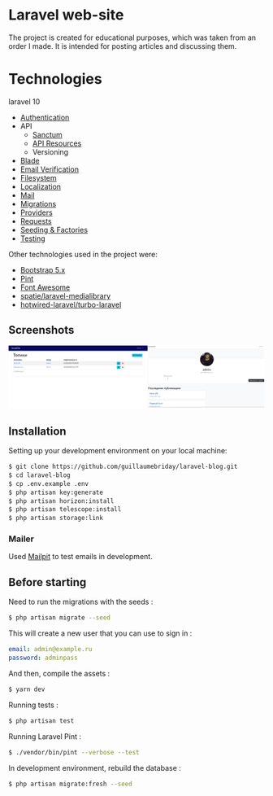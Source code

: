 # Laravel web-site

The project is created for educational purposes, which was taken from an order I made. It is intended for posting articles and discussing them.

# Technologies

laravel 10

- [Authentication](https://laravel.com/docs/10.x/authentication)
- API
  - [Sanctum](https://laravel.com/docs/10.x/sanctum)
  - [API Resources](https://laravel.com/docs/10.x/eloquent-resources)
  - Versioning
- [Blade](https://laravel.com/docs/10.x/blade)
- [Email Verification](https://laravel.com/docs/10.x/verification)
- [Filesystem](https://laravel.com/docs/10.x/filesystem)
- [Localization](https://laravel.com/docs/10.x/localization)
- [Mail](https://laravel.com/docs/10.x/mail)
- [Migrations](https://laravel.com/docs/10.x/migrations)
- [Providers](https://laravel.com/docs/10.x/providers)
- [Requests](https://laravel.com/docs/10.x/validation#form-request-validation)
- [Seeding & Factories](https://laravel.com/docs/10.x/seeding)
- [Testing](https://laravel.com/docs/10.x/testing)

Other technologies used in the project were:

- [Bootstrap 5.x](https://getbootstrap.com/)
- [Pint](https://github.com/laravel/pint)
- [Font Awesome](https://fontawesome.com/)
- [spatie/laravel-medialibrary](https://github.com/spatie/laravel-medialibrary)
- [hotwired-laravel/turbo-laravel](https://github.com/hotwired-laravel/turbo-laravel)

## Screenshots

![Home](public/socsite.png)

## Installation

Setting up your development environment on your local machine:
```bash
$ git clone https://github.com/guillaumebriday/laravel-blog.git
$ cd laravel-blog
$ cp .env.example .env
$ php artisan key:generate
$ php artisan horizon:install
$ php artisan telescope:install
$ php artisan storage:link
```

### Mailer

Used [Mailpit](https://github.com/axllent/mailpit) to test emails in development.

## Before starting
Need to run the migrations with the seeds :
```bash
$ php artisan migrate --seed
```

This will create a new user that you can use to sign in :
```yml
email: admin@example.ru
password: adminpass
```

And then, compile the assets :
```bash
$ yarn dev 
```

Running tests :
```bash
$ php artisan test
```

Running Laravel Pint :
```bash
$ ./vendor/bin/pint --verbose --test
```

In development environment, rebuild the database :
```bash
$ php artisan migrate:fresh --seed
```